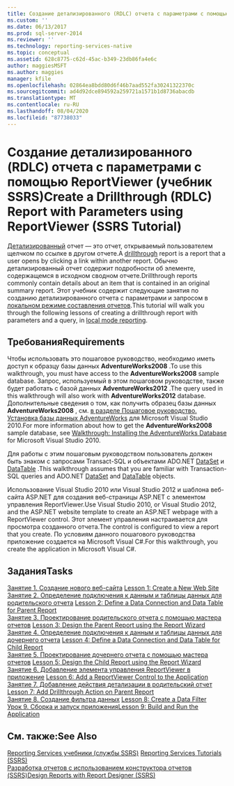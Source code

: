 ```yaml
---
title: Создание детализированного (RDLC) отчета с параметрами с помощью ReportViewer (учебник по службам SSRS) | Документация Майкрософт
ms.custom: ''
ms.date: 06/13/2017
ms.prod: sql-server-2014
ms.reviewer: ''
ms.technology: reporting-services-native
ms.topic: conceptual
ms.assetid: 628c8775-c62d-45ac-b349-23db86fa4e6c
author: maggiesMSFT
ms.author: maggies
manager: kfile
ms.openlocfilehash: 02864ea8bdd80d6f46b7aad552fa30241322370c
ms.sourcegitcommit: ad4d92dce894592a259721a1571b1d8736abacdb
ms.translationtype: MT
ms.contentlocale: ru-RU
ms.lasthandoff: 08/04/2020
ms.locfileid: "87738033"
---
```

# <a name="create-a-drillthrough-rdlc-report-with-parameters-using-reportviewer-ssrs-tutorial"></a><span data-ttu-id="fd5e2-102">Создание детализированного (RDLC) отчета с параметрами с помощью ReportViewer (учебник SSRS)</span><span class="sxs-lookup"><span data-stu-id="fd5e2-102">Create a Drillthrough (RDLC) Report with Parameters using ReportViewer (SSRS Tutorial)</span></span>
  <span data-ttu-id="fd5e2-103">[Детализированный](https://technet.microsoft.com/library/ff519554.aspx) отчет — это отчет, открываемый пользователем щелчком по ссылке в другом отчете.</span><span class="sxs-lookup"><span data-stu-id="fd5e2-103">A [drillthrough](https://technet.microsoft.com/library/ff519554.aspx) report is a report that a user opens by clicking a link within another report.</span></span> <span data-ttu-id="fd5e2-104">Обычно детализированный отчет содержит подробности об элементе, содержащемся в исходном сводном отчете.</span><span class="sxs-lookup"><span data-stu-id="fd5e2-104">Drillthrough reports commonly contain details about an item that is contained in an original summary report.</span></span> <span data-ttu-id="fd5e2-105">Этот учебник содержит следующие занятия по созданию детализированного отчета с параметрами и запросом в [локальном режиме составления отчетов](local-vs-connected-mode-report-viewer-reporting-services-sharepoint-mode.md).</span><span class="sxs-lookup"><span data-stu-id="fd5e2-105">This tutorial will walk you through the following lessons of creating a drillthrough report with parameters and a query, in [local mode reporting](local-vs-connected-mode-report-viewer-reporting-services-sharepoint-mode.md).</span></span>  
  
## <a name="requirements"></a><span data-ttu-id="fd5e2-106">Требования</span><span class="sxs-lookup"><span data-stu-id="fd5e2-106">Requirements</span></span>  
 <span data-ttu-id="fd5e2-107">Чтобы использовать это пошаговое руководство, необходимо иметь доступ к образцу базы данных **AdventureWorks2008** .</span><span class="sxs-lookup"><span data-stu-id="fd5e2-107">To use this walkthrough, you must have access to the **AdventureWorks2008** sample database.</span></span> <span data-ttu-id="fd5e2-108">Запрос, используемый в этом пошаговом руководстве, также будет работать с базой данных **AdventureWorks2012** .</span><span class="sxs-lookup"><span data-stu-id="fd5e2-108">The query used in this walkthrough will also work with **AdventureWorks2012** database.</span></span> <span data-ttu-id="fd5e2-109">Дополнительные сведения о том, как получить образец базы данных **AdventureWorks2008** , см. [в разделе Пошаговое руководство. Установка базы данных AdventureWorks](https://msdn.microsoft.com/library/aa992075\(v=vs.100\).aspx) для Microsoft Visual Studio 2010.</span><span class="sxs-lookup"><span data-stu-id="fd5e2-109">For more information about how to get the **AdventureWorks2008** sample database, see [Walkthrough: Installing the AdventureWorks Database](https://msdn.microsoft.com/library/aa992075\(v=vs.100\).aspx) for Microsoft Visual Studio 2010.</span></span>  
  
 <span data-ttu-id="fd5e2-110">Для работы с этим пошаговым руководством пользователь должен быть знаком с запросами Transact-SQL и объектами ADO.NET [DataSet](https://msdn.microsoft.com/library/system.data.dataset\(v=vs.100\).aspx) и [DataTable](https://msdn.microsoft.com/library/system.data.datatable\(v=vs.100\).aspx) .</span><span class="sxs-lookup"><span data-stu-id="fd5e2-110">This walkthrough assumes that you are familiar with Transaction-SQL queries and ADO.NET [DataSet](https://msdn.microsoft.com/library/system.data.dataset\(v=vs.100\).aspx) and [DataTable](https://msdn.microsoft.com/library/system.data.datatable\(v=vs.100\).aspx) objects.</span></span>  
  
 <span data-ttu-id="fd5e2-111">Использование Visual Studio 2010 или Visual Studio 2012 и шаблона веб-сайта ASP.NET для создания веб-страницы ASP.NET с элементом управления ReportViewer.</span><span class="sxs-lookup"><span data-stu-id="fd5e2-111">Use Visual Studio 2010, or Visual Studio 2012, and the ASP.NET website template to create an ASP.NET webpage with a ReportViewer control.</span></span> <span data-ttu-id="fd5e2-112">Этот элемент управления настраивается для просмотра созданного отчета.</span><span class="sxs-lookup"><span data-stu-id="fd5e2-112">The control is configured to view a report that you create.</span></span> <span data-ttu-id="fd5e2-113">По условиям данного пошагового руководства приложение создается на Microsoft Visual C#.</span><span class="sxs-lookup"><span data-stu-id="fd5e2-113">For this walkthrough, you create the application in Microsoft Visual C#.</span></span>  
  
## <a name="tasks"></a><span data-ttu-id="fd5e2-114">Задания</span><span class="sxs-lookup"><span data-stu-id="fd5e2-114">Tasks</span></span>  
 <span data-ttu-id="fd5e2-115">[Занятие 1. Создание нового веб-сайта](../reporting-services/lesson-1-create-a-new-web-site.md) </span><span class="sxs-lookup"><span data-stu-id="fd5e2-115">[Lesson 1: Create a New Web Site](../reporting-services/lesson-1-create-a-new-web-site.md) </span></span>  
 <span data-ttu-id="fd5e2-116">[Занятие 2. Определение подключения к данным и таблицы данных для родительского отчета](../reporting-services/lesson-2-define-a-data-connection-and-data-table-for-parent-report.md) </span><span class="sxs-lookup"><span data-stu-id="fd5e2-116">[Lesson 2: Define a Data Connection and Data Table for Parent Report](../reporting-services/lesson-2-define-a-data-connection-and-data-table-for-parent-report.md) </span></span>  
 <span data-ttu-id="fd5e2-117">[Занятие 3. Проектирование родительского отчета с помощью мастера отчетов](../reporting-services/lesson-3-design-the-parent-report-using-the-report-wizard.md) </span><span class="sxs-lookup"><span data-stu-id="fd5e2-117">[Lesson 3: Design the Parent Report using the Report Wizard](../reporting-services/lesson-3-design-the-parent-report-using-the-report-wizard.md) </span></span>  
 <span data-ttu-id="fd5e2-118">[Занятие 4. Определение подключения к данным и таблицы данных для дочернего отчета](../reporting-services/lesson-4-define-a-data-connection-and-data-table-for-child-report.md) </span><span class="sxs-lookup"><span data-stu-id="fd5e2-118">[Lesson 4: Define a Data Connection and Data Table for Child Report](../reporting-services/lesson-4-define-a-data-connection-and-data-table-for-child-report.md) </span></span>  
 <span data-ttu-id="fd5e2-119">[Занятие 5. Проектирование дочернего отчета с помощью мастера отчетов](../reporting-services/lesson-5-design-the-child-report-using-the-report-wizard.md) </span><span class="sxs-lookup"><span data-stu-id="fd5e2-119">[Lesson 5: Design the Child Report using the Report Wizard](../reporting-services/lesson-5-design-the-child-report-using-the-report-wizard.md) </span></span>  
 <span data-ttu-id="fd5e2-120">[Занятие 6. Добавление элемента управления ReportViewer в приложение](../reporting-services/lesson-6-add-a-reportviewer-control-to-the-application.md) </span><span class="sxs-lookup"><span data-stu-id="fd5e2-120">[Lesson 6: Add a ReportViewer Control to the Application](../reporting-services/lesson-6-add-a-reportviewer-control-to-the-application.md) </span></span>  
 <span data-ttu-id="fd5e2-121">[Занятие 7. Добавление действия детализации в родительский отчет](../reporting-services/lesson-7-add-drillthrough-action-on-parent-report.md) </span><span class="sxs-lookup"><span data-stu-id="fd5e2-121">[Lesson 7: Add Drillthrough Action on Parent Report](../reporting-services/lesson-7-add-drillthrough-action-on-parent-report.md) </span></span>  
 <span data-ttu-id="fd5e2-122">[Занятие 8. Создание фильтра данных](../reporting-services/lesson-8-create-a-data-filter.md) </span><span class="sxs-lookup"><span data-stu-id="fd5e2-122">[Lesson 8: Create a Data Filter](../reporting-services/lesson-8-create-a-data-filter.md) </span></span>  
 [<span data-ttu-id="fd5e2-123">Урок 9. Сборка и запуск приложения</span><span class="sxs-lookup"><span data-stu-id="fd5e2-123">Lesson 9: Build and Run the Application</span></span>](../reporting-services/lesson-9-build-and-run-the-application.md)  
  
## <a name="see-also"></a><span data-ttu-id="fd5e2-124">См. также:</span><span class="sxs-lookup"><span data-stu-id="fd5e2-124">See Also</span></span>  
 <span data-ttu-id="fd5e2-125">[Reporting Services учебники &#40;службы SSRS&#41;](../reporting-services/reporting-services-tutorials-ssrs.md) </span><span class="sxs-lookup"><span data-stu-id="fd5e2-125">[Reporting Services Tutorials &#40;SSRS&#41;](../reporting-services/reporting-services-tutorials-ssrs.md) </span></span>  
 [<span data-ttu-id="fd5e2-126">Разработка отчетов с использованием конструктора отчетов (SSRS)</span><span class="sxs-lookup"><span data-stu-id="fd5e2-126">Design Reports with Report Designer &#40;SSRS&#41;</span></span>](tools/design-reporting-services-paginated-reports-with-report-designer-ssrs.md)  
  
  
